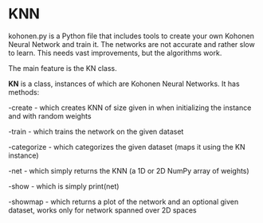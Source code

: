 # KNN
kohonen.py is a Python file that includes tools to create your own Kohonen Neural Network and train it. The networks are not accurate and rather slow to learn. This needs vast improvements, but the algorithms work.

The main feature is the KN class.

**KN** is a class, instances of which are Kohonen Neural Networks. It has methods:

  -create - which creates KNN of size given in when initializing the instance and with random weights
  
  -train - which trains the network on the given dataset
  
  -categorize - which categorizes the given dataset (maps it using the KN instance)
  
  -net - which simply returns the KNN (a 1D or 2D NumPy array of weights)
  
  -show - which is simply print(net)
  
  -showmap - which returns a plot of the network and an optional given dataset, works only for network spanned over 2D spaces
